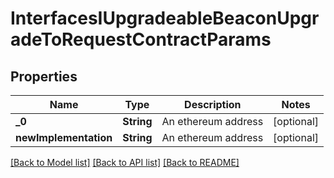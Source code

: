 # InterfacesIUpgradeableBeaconUpgradeToRequestContractParams

## Properties
Name | Type | Description | Notes
------------ | ------------- | ------------- | -------------
**_0** | **String** | An ethereum address | [optional] 
**newImplementation** | **String** | An ethereum address | [optional] 

[[Back to Model list]](../README.md#documentation-for-models) [[Back to API list]](../README.md#documentation-for-api-endpoints) [[Back to README]](../README.md)



